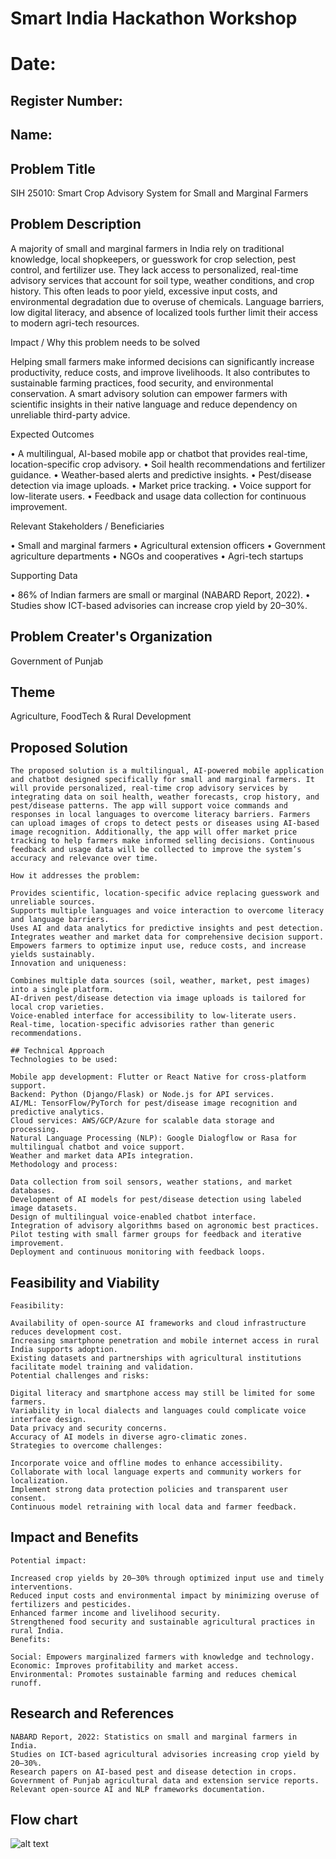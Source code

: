 # Smart India Hackathon Workshop
# Date:
## Register Number:
## Name:
## Problem Title
SIH 25010: Smart Crop Advisory System for Small and Marginal Farmers
## Problem Description
A majority of small and marginal farmers in India rely on traditional knowledge, local shopkeepers, or guesswork for crop selection, pest control, and fertilizer use. They lack access to personalized, real-time advisory services that account for soil type, weather conditions, and crop history. This often leads to poor yield, excessive input costs, and environmental degradation due to overuse of chemicals. Language barriers, low digital literacy, and absence of localized tools further limit their access to modern agri-tech resources.

Impact / Why this problem needs to be solved

Helping small farmers make informed decisions can significantly increase productivity, reduce costs, and improve livelihoods. It also contributes to sustainable farming practices, food security, and environmental conservation. A smart advisory solution can empower farmers with scientific insights in their native language and reduce dependency on unreliable third-party advice.

Expected Outcomes

• A multilingual, AI-based mobile app or chatbot that provides real-time, location-specific crop advisory.
• Soil health recommendations and fertilizer guidance.
• Weather-based alerts and predictive insights.
• Pest/disease detection via image uploads.
• Market price tracking.
• Voice support for low-literate users.
• Feedback and usage data collection for continuous improvement.

Relevant Stakeholders / Beneficiaries

• Small and marginal farmers
• Agricultural extension officers
• Government agriculture departments
• NGOs and cooperatives
• Agri-tech startups

Supporting Data

• 86% of Indian farmers are small or marginal (NABARD Report, 2022).
• Studies show ICT-based advisories can increase crop yield by 20–30%.

## Problem Creater's Organization
Government of Punjab

## Theme
Agriculture, FoodTech & Rural Development

## Proposed Solution
```
The proposed solution is a multilingual, AI-powered mobile application and chatbot designed specifically for small and marginal farmers. It will provide personalized, real-time crop advisory services by integrating data on soil health, weather forecasts, crop history, and pest/disease patterns. The app will support voice commands and responses in local languages to overcome literacy barriers. Farmers can upload images of crops to detect pests or diseases using AI-based image recognition. Additionally, the app will offer market price tracking to help farmers make informed selling decisions. Continuous feedback and usage data will be collected to improve the system’s accuracy and relevance over time.

How it addresses the problem:

Provides scientific, location-specific advice replacing guesswork and unreliable sources.
Supports multiple languages and voice interaction to overcome literacy and language barriers.
Uses AI and data analytics for predictive insights and pest detection.
Integrates weather and market data for comprehensive decision support.
Empowers farmers to optimize input use, reduce costs, and increase yields sustainably.
Innovation and uniqueness:

Combines multiple data sources (soil, weather, market, pest images) into a single platform.
AI-driven pest/disease detection via image uploads is tailored for local crop varieties.
Voice-enabled interface for accessibility to low-literate users.
Real-time, location-specific advisories rather than generic recommendations.

## Technical Approach
Technologies to be used:

Mobile app development: Flutter or React Native for cross-platform support.
Backend: Python (Django/Flask) or Node.js for API services.
AI/ML: TensorFlow/PyTorch for pest/disease image recognition and predictive analytics.
Cloud services: AWS/GCP/Azure for scalable data storage and processing.
Natural Language Processing (NLP): Google Dialogflow or Rasa for multilingual chatbot and voice support.
Weather and market data APIs integration.
Methodology and process:

Data collection from soil sensors, weather stations, and market databases.
Development of AI models for pest/disease detection using labeled image datasets.
Design of multilingual voice-enabled chatbot interface.
Integration of advisory algorithms based on agronomic best practices.
Pilot testing with small farmer groups for feedback and iterative improvement.
Deployment and continuous monitoring with feedback loops.
```


## Feasibility and Viability
```
Feasibility:

Availability of open-source AI frameworks and cloud infrastructure reduces development cost.
Increasing smartphone penetration and mobile internet access in rural India supports adoption.
Existing datasets and partnerships with agricultural institutions facilitate model training and validation.
Potential challenges and risks:

Digital literacy and smartphone access may still be limited for some farmers.
Variability in local dialects and languages could complicate voice interface design.
Data privacy and security concerns.
Accuracy of AI models in diverse agro-climatic zones.
Strategies to overcome challenges:

Incorporate voice and offline modes to enhance accessibility.
Collaborate with local language experts and community workers for localization.
Implement strong data protection policies and transparent user consent.
Continuous model retraining with local data and farmer feedback.
```
## Impact and Benefits
```
Potential impact:

Increased crop yields by 20–30% through optimized input use and timely interventions.
Reduced input costs and environmental impact by minimizing overuse of fertilizers and pesticides.
Enhanced farmer income and livelihood security.
Strengthened food security and sustainable agricultural practices in rural India.
Benefits:

Social: Empowers marginalized farmers with knowledge and technology.
Economic: Improves profitability and market access.
Environmental: Promotes sustainable farming and reduces chemical runoff.
```

## Research and References
```
NABARD Report, 2022: Statistics on small and marginal farmers in India.
Studies on ICT-based agricultural advisories increasing crop yield by 20–30%.
Research papers on AI-based pest and disease detection in crops.
Government of Punjab agricultural data and extension service reports.
Relevant open-source AI and NLP frameworks documentation.
```
## Flow chart
![alt text](s.png)
